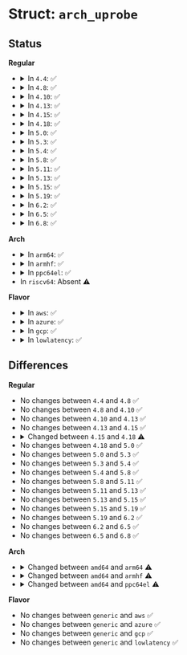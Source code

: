 # Struct: <code>arch_uprobe</code>

## Status
<b>Regular</b>
<ul>
<li>
<details>
<summary>In <code>4.4</code>: ✅</summary>

```c
struct arch_uprobe {
    u8 insn[16];
    u8 ixol[16];
    const struct uprobe_xol_ops *ops;
    struct (anon) branch;
    struct (anon) defparam;
};
```
</details>
</li>
<li>
<details>
<summary>In <code>4.8</code>: ✅</summary>

```c
struct arch_uprobe {
    u8 insn[16];
    u8 ixol[16];
    const struct uprobe_xol_ops *ops;
    struct (anon) branch;
    struct (anon) defparam;
};
```
</details>
</li>
<li>
<details>
<summary>In <code>4.10</code>: ✅</summary>

```c
struct arch_uprobe {
    u8 insn[16];
    u8 ixol[16];
    const struct uprobe_xol_ops *ops;
    struct (anon) branch;
    struct (anon) defparam;
};
```
</details>
</li>
<li>
<details>
<summary>In <code>4.13</code>: ✅</summary>

```c
struct arch_uprobe {
    u8 insn[16];
    u8 ixol[16];
    const struct uprobe_xol_ops *ops;
    struct (anon) branch;
    struct (anon) defparam;
};
```
</details>
</li>
<li>
<details>
<summary>In <code>4.15</code>: ✅</summary>

```c
struct arch_uprobe {
    u8 insn[16];
    u8 ixol[16];
    const struct uprobe_xol_ops *ops;
    struct (anon) branch;
    struct (anon) defparam;
};
```
</details>
</li>
<li>
<details>
<summary>In <code>4.18</code>: ✅</summary>

```c
struct arch_uprobe {
    u8 insn[16];
    u8 ixol[16];
    const struct uprobe_xol_ops *ops;
    struct (anon) branch;
    struct (anon) defparam;
    struct (anon) push;
};
```
</details>
</li>
<li>
<details>
<summary>In <code>5.0</code>: ✅</summary>

```c
struct arch_uprobe {
    u8 insn[16];
    u8 ixol[16];
    const struct uprobe_xol_ops *ops;
    struct (anon) branch;
    struct (anon) defparam;
    struct (anon) push;
};
```
</details>
</li>
<li>
<details>
<summary>In <code>5.3</code>: ✅</summary>

```c
struct arch_uprobe {
    u8 insn[16];
    u8 ixol[16];
    const struct uprobe_xol_ops *ops;
    struct (anon) branch;
    struct (anon) defparam;
    struct (anon) push;
};
```
</details>
</li>
<li>
<details>
<summary>In <code>5.4</code>: ✅</summary>

```c
struct arch_uprobe {
    u8 insn[16];
    u8 ixol[16];
    const struct uprobe_xol_ops *ops;
    struct (anon) branch;
    struct (anon) defparam;
    struct (anon) push;
};
```
</details>
</li>
<li>
<details>
<summary>In <code>5.8</code>: ✅</summary>

```c
struct arch_uprobe {
    u8 insn[16];
    u8 ixol[16];
    const struct uprobe_xol_ops *ops;
    struct (anon) branch;
    struct (anon) defparam;
    struct (anon) push;
};
```
</details>
</li>
<li>
<details>
<summary>In <code>5.11</code>: ✅</summary>

```c
struct arch_uprobe {
    u8 insn[16];
    u8 ixol[16];
    const struct uprobe_xol_ops *ops;
    struct (anon) branch;
    struct (anon) defparam;
    struct (anon) push;
};
```
</details>
</li>
<li>
<details>
<summary>In <code>5.13</code>: ✅</summary>

```c
struct arch_uprobe {
    u8 insn[16];
    u8 ixol[16];
    const struct uprobe_xol_ops *ops;
    struct (anon) branch;
    struct (anon) defparam;
    struct (anon) push;
};
```
</details>
</li>
<li>
<details>
<summary>In <code>5.15</code>: ✅</summary>

```c
struct arch_uprobe {
    u8 insn[16];
    u8 ixol[16];
    const struct uprobe_xol_ops *ops;
    struct (anon) branch;
    struct (anon) defparam;
    struct (anon) push;
};
```
</details>
</li>
<li>
<details>
<summary>In <code>5.19</code>: ✅</summary>

```c
struct arch_uprobe {
    u8 insn[16];
    u8 ixol[16];
    const struct uprobe_xol_ops *ops;
    struct (anon) branch;
    struct (anon) defparam;
    struct (anon) push;
};
```
</details>
</li>
<li>
<details>
<summary>In <code>6.2</code>: ✅</summary>

```c
struct arch_uprobe {
    u8 insn[16];
    u8 ixol[16];
    const struct uprobe_xol_ops *ops;
    struct (anon) branch;
    struct (anon) defparam;
    struct (anon) push;
};
```
</details>
</li>
<li>
<details>
<summary>In <code>6.5</code>: ✅</summary>

```c
struct arch_uprobe {
    u8 insn[16];
    u8 ixol[16];
    const struct uprobe_xol_ops *ops;
    struct (anon) branch;
    struct (anon) defparam;
    struct (anon) push;
};
```
</details>
</li>
<li>
<details>
<summary>In <code>6.8</code>: ✅</summary>

```c
struct arch_uprobe {
    u8 insn[16];
    u8 ixol[16];
    const struct uprobe_xol_ops *ops;
    struct (anon) branch;
    struct (anon) defparam;
    struct (anon) push;
};
```
</details>
</li>
</ul>
<b>Arch</b>
<ul>
<li>
<details>
<summary>In <code>arm64</code>: ✅</summary>

```c
struct arch_uprobe {
    u8 insn[4];
    u8 ixol[4];
    struct arch_probe_insn api;
    bool simulate;
};
```
</details>
</li>
<li>
<details>
<summary>In <code>armhf</code>: ✅</summary>

```c
struct arch_uprobe {
    u8 insn[4];
    long unsigned int ixol[2];
    uprobe_opcode_t bpinsn;
    bool simulate;
    u32 pcreg;
    void (*prehandler)(struct arch_uprobe *, struct arch_uprobe_task *, struct pt_regs *);
    void (*posthandler)(struct arch_uprobe *, struct arch_uprobe_task *, struct pt_regs *);
    struct arch_probes_insn asi;
};
```
</details>
</li>
<li>
<details>
<summary>In <code>ppc64el</code>: ✅</summary>

```c
struct arch_uprobe {
    u32 insn;
    u32 ixol;
};
```
</details>
</li>
<li>
In <code>riscv64</code>: Absent ⚠️
</li>
</ul>
<b>Flavor</b>
<ul>
<li>
<details>
<summary>In <code>aws</code>: ✅</summary>

```c
struct arch_uprobe {
    u8 insn[16];
    u8 ixol[16];
    const struct uprobe_xol_ops *ops;
    struct (anon) branch;
    struct (anon) defparam;
    struct (anon) push;
};
```
</details>
</li>
<li>
<details>
<summary>In <code>azure</code>: ✅</summary>

```c
struct arch_uprobe {
    u8 insn[16];
    u8 ixol[16];
    const struct uprobe_xol_ops *ops;
    struct (anon) branch;
    struct (anon) defparam;
    struct (anon) push;
};
```
</details>
</li>
<li>
<details>
<summary>In <code>gcp</code>: ✅</summary>

```c
struct arch_uprobe {
    u8 insn[16];
    u8 ixol[16];
    const struct uprobe_xol_ops *ops;
    struct (anon) branch;
    struct (anon) defparam;
    struct (anon) push;
};
```
</details>
</li>
<li>
<details>
<summary>In <code>lowlatency</code>: ✅</summary>

```c
struct arch_uprobe {
    u8 insn[16];
    u8 ixol[16];
    const struct uprobe_xol_ops *ops;
    struct (anon) branch;
    struct (anon) defparam;
    struct (anon) push;
};
```
</details>
</li>
</ul>

## Differences
<b>Regular</b>
<ul>
<li>
No changes between <code>4.4</code> and <code>4.8</code> ✅
</li>
<li>
No changes between <code>4.8</code> and <code>4.10</code> ✅
</li>
<li>
No changes between <code>4.10</code> and <code>4.13</code> ✅
</li>
<li>
No changes between <code>4.13</code> and <code>4.15</code> ✅
</li>
<li>
<details>
<summary>Changed between <code>4.15</code> and <code>4.18</code> ⚠️</summary>
<ul>
<li>
<b>Field added. </b>
<code>struct (anon) push</code>
</li>
</ul>
</details>
</li>
<li>
No changes between <code>4.18</code> and <code>5.0</code> ✅
</li>
<li>
No changes between <code>5.0</code> and <code>5.3</code> ✅
</li>
<li>
No changes between <code>5.3</code> and <code>5.4</code> ✅
</li>
<li>
No changes between <code>5.4</code> and <code>5.8</code> ✅
</li>
<li>
No changes between <code>5.8</code> and <code>5.11</code> ✅
</li>
<li>
No changes between <code>5.11</code> and <code>5.13</code> ✅
</li>
<li>
No changes between <code>5.13</code> and <code>5.15</code> ✅
</li>
<li>
No changes between <code>5.15</code> and <code>5.19</code> ✅
</li>
<li>
No changes between <code>5.19</code> and <code>6.2</code> ✅
</li>
<li>
No changes between <code>6.2</code> and <code>6.5</code> ✅
</li>
<li>
No changes between <code>6.5</code> and <code>6.8</code> ✅
</li>
</ul>
<b>Arch</b>
<ul>
<li>
<details>
<summary>Changed between <code>amd64</code> and <code>arm64</code> ⚠️</summary>
<ul>
<li>
<b>Field added. </b>
<code>struct arch_probe_insn api</code>
</li>
<li>
<b>Field added. </b>
<code>bool simulate</code>
</li>
<li>
<b>Field removed. </b>
<code>const struct uprobe_xol_ops *ops</code>
</li>
<li>
<b>Field removed. </b>
<code>struct (anon) branch</code>
</li>
<li>
<b>Field removed. </b>
<code>struct (anon) defparam</code>
</li>
<li>
<b>Field removed. </b>
<code>struct (anon) push</code>
</li>
<li>
<b>Field type changed. </b>
<code>u8 insn[16]</code> ➡️ <code>u8 insn[4]</code>
</li>
<li>
<b>Field type changed. </b>
<code>u8 ixol[16]</code> ➡️ <code>u8 ixol[4]</code>
</li>
</ul>
</details>
</li>
<li>
<details>
<summary>Changed between <code>amd64</code> and <code>armhf</code> ⚠️</summary>
<ul>
<li>
<b>Field added. </b>
<code>uprobe_opcode_t bpinsn</code>
</li>
<li>
<b>Field added. </b>
<code>bool simulate</code>
</li>
<li>
<b>Field added. </b>
<code>u32 pcreg</code>
</li>
<li>
<b>Field added. </b>
<code>void (*prehandler)(struct arch_uprobe *, struct arch_uprobe_task *, struct pt_regs *)</code>
</li>
<li>
<b>Field added. </b>
<code>void (*posthandler)(struct arch_uprobe *, struct arch_uprobe_task *, struct pt_regs *)</code>
</li>
<li>
<b>Field added. </b>
<code>struct arch_probes_insn asi</code>
</li>
<li>
<b>Field removed. </b>
<code>const struct uprobe_xol_ops *ops</code>
</li>
<li>
<b>Field removed. </b>
<code>struct (anon) branch</code>
</li>
<li>
<b>Field removed. </b>
<code>struct (anon) defparam</code>
</li>
<li>
<b>Field removed. </b>
<code>struct (anon) push</code>
</li>
<li>
<b>Field type changed. </b>
<code>u8 insn[16]</code> ➡️ <code>u8 insn[4]</code>
</li>
<li>
<b>Field type changed. </b>
<code>u8 ixol[16]</code> ➡️ <code>long unsigned int ixol[2]</code>
</li>
</ul>
</details>
</li>
<li>
<details>
<summary>Changed between <code>amd64</code> and <code>ppc64el</code> ⚠️</summary>
<ul>
<li>
<b>Field removed. </b>
<code>const struct uprobe_xol_ops *ops</code>
</li>
<li>
<b>Field removed. </b>
<code>struct (anon) branch</code>
</li>
<li>
<b>Field removed. </b>
<code>struct (anon) defparam</code>
</li>
<li>
<b>Field removed. </b>
<code>struct (anon) push</code>
</li>
<li>
<b>Field type changed. </b>
<code>u8 insn[16]</code> ➡️ <code>u32 insn</code>
</li>
<li>
<b>Field type changed. </b>
<code>u8 ixol[16]</code> ➡️ <code>u32 ixol</code>
</li>
</ul>
</details>
</li>
</ul>
<b>Flavor</b>
<ul>
<li>
No changes between <code>generic</code> and <code>aws</code> ✅
</li>
<li>
No changes between <code>generic</code> and <code>azure</code> ✅
</li>
<li>
No changes between <code>generic</code> and <code>gcp</code> ✅
</li>
<li>
No changes between <code>generic</code> and <code>lowlatency</code> ✅
</li>
</ul>

